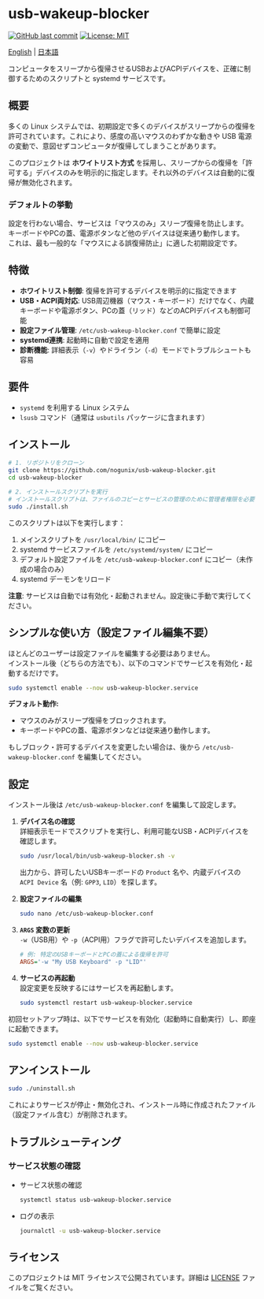 # usb-wakeup-blocker

[![GitHub last commit](https://img.shields.io/github/last-commit/nogunix/usb-wakeup-blocker)](https://github.com/nogunix/usb-wakeup-blocker/commits/main)
[![License: MIT](https://img.shields.io/badge/License-MIT-yellow.svg)](https://github.com/nogunix/usb-wakeup-blocker/blob/main/LICENSE)

[English](./README.md) | [日本語](./README.ja.md)

コンピュータをスリープから復帰させるUSBおよびACPIデバイスを、正確に制御するためのスクリプトと systemd サービスです。

## 概要

多くの Linux システムでは、初期設定で多くのデバイスがスリープからの復帰を許可されています。これにより、感度の高いマウスのわずかな動きや USB 電源の変動で、意図せずコンピュータが復帰してしまうことがあります。

このプロジェクトは **ホワイトリスト方式** を採用し、スリープからの復帰を「許可する」デバイスのみを明示的に指定します。それ以外のデバイスは自動的に復帰が無効化されます。

### デフォルトの挙動

設定を行わない場合、サービスは「マウスのみ」スリープ復帰を防止します。  
キーボードやPCの蓋、電源ボタンなど他のデバイスは従来通り動作します。  
これは、最も一般的な「マウスによる誤復帰防止」に適した初期設定です。

## 特徴

- **ホワイトリスト制御**: 復帰を許可するデバイスを明示的に指定できます
- **USB・ACPI両対応**: USB周辺機器（マウス・キーボード）だけでなく、内蔵キーボードや電源ボタン、PCの蓋（リッド）などのACPIデバイスも制御可能
- **設定ファイル管理**: `/etc/usb-wakeup-blocker.conf` で簡単に設定
- **systemd連携**: 起動時に自動で設定を適用
- **診断機能**: 詳細表示（`-v`）やドライラン（`-d`）モードでトラブルシュートも容易

## 要件

- `systemd` を利用する Linux システム
- `lsusb` コマンド（通常は `usbutils` パッケージに含まれます）

## インストール

```bash
# 1. リポジトリをクローン
git clone https://github.com/nogunix/usb-wakeup-blocker.git
cd usb-wakeup-blocker

# 2. インストールスクリプトを実行
# インストールスクリプトは、ファイルのコピーとサービスの管理のために管理者権限を必要とします。
sudo ./install.sh
```

このスクリプトは以下を実行します：
1. メインスクリプトを `/usr/local/bin/` にコピー
2. systemd サービスファイルを `/etc/systemd/system/` にコピー
3. デフォルト設定ファイルを `/etc/usb-wakeup-blocker.conf` にコピー（未作成の場合のみ）
4. systemd デーモンをリロード

**注意**: サービスは自動では有効化・起動されません。設定後に手動で実行してください。

## シンプルな使い方（設定ファイル編集不要）

ほとんどのユーザーは設定ファイルを編集する必要はありません。  
インストール後（どちらの方法でも）、以下のコマンドでサービスを有効化・起動するだけです。

```bash
sudo systemctl enable --now usb-wakeup-blocker.service
```

**デフォルト動作:**  
- マウスのみがスリープ復帰をブロックされます。
- キーボードやPCの蓋、電源ボタンなどは従来通り動作します。

もしブロック・許可するデバイスを変更したい場合は、後から `/etc/usb-wakeup-blocker.conf` を編集してください。

## 設定

インストール後は `/etc/usb-wakeup-blocker.conf` を編集して設定します。

1. **デバイス名の確認**  
   詳細表示モードでスクリプトを実行し、利用可能なUSB・ACPIデバイスを確認します。
   ```bash
   sudo /usr/local/bin/usb-wakeup-blocker.sh -v
   ```
   出力から、許可したいUSBキーボードの `Product` 名や、内蔵デバイスの `ACPI Device` 名（例: `GPP3`, `LID`）を探します。

2. **設定ファイルの編集**  
   ```bash
   sudo nano /etc/usb-wakeup-blocker.conf
   ```

3. **`ARGS` 変数の更新**  
   `-w`（USB用）や `-p`（ACPI用）フラグで許可したいデバイスを追加します。
   ```ini
   # 例: 特定のUSBキーボードとPCの蓋による復帰を許可
   ARGS='-w "My USB Keyboard" -p "LID"'
   ```

4. **サービスの再起動**  
   設定変更を反映するにはサービスを再起動します。
   ```bash
   sudo systemctl restart usb-wakeup-blocker.service
   ```

初回セットアップ時は、以下でサービスを有効化（起動時に自動実行）し、即座に起動できます。
```bash
sudo systemctl enable --now usb-wakeup-blocker.service
```

## アンインストール

```bash
sudo ./uninstall.sh
```

これによりサービスが停止・無効化され、インストール時に作成されたファイル（設定ファイル含む）が削除されます。

## トラブルシューティング

### サービス状態の確認

* サービス状態の確認
    ```bash
    systemctl status usb-wakeup-blocker.service
    ```
* ログの表示
    ```bash
    journalctl -u usb-wakeup-blocker.service
    ```

## ライセンス

このプロジェクトは MIT ライセンスで公開されています。詳細は [LICENSE](LICENSE) ファイルをご覧ください。